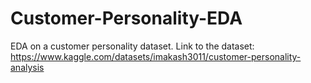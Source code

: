 # Customer-Personality-EDA
EDA on a customer personality dataset. Link to the dataset: https://www.kaggle.com/datasets/imakash3011/customer-personality-analysis

